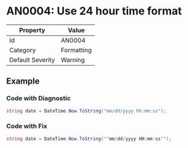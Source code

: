 # AN0004: Use 24 hour time format

| Property                    | Value    |
| --------------------------- | -------- |
| Id                          | AN0004   |
| Category                    | Formatting    |
| Default Severity            | Warning  |

## Example

### Code with Diagnostic

```csharp
string date = DateTime.Now.ToString("mm/dd/yyyy hh:mm:ss");
```

### Code with Fix

```csharp
string date = DateTime.Now.ToString(""mm/dd/yyyy HH:mm:ss"");
```
